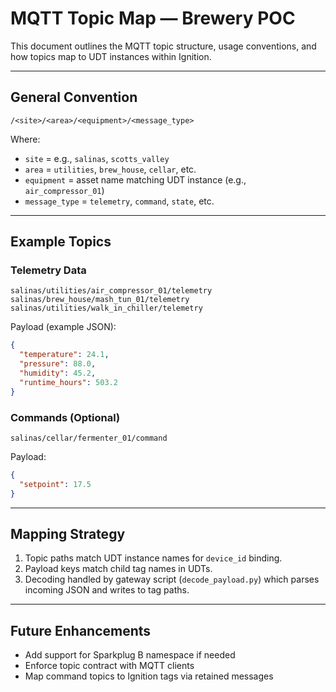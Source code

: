 # MQTT Topic Map — Brewery POC

This document outlines the MQTT topic structure, usage conventions, and how topics map to UDT instances within Ignition.

---

## General Convention
```
/<site>/<area>/<equipment>/<message_type>
```
Where:
- `site` = e.g., `salinas`, `scotts_valley`
- `area` = `utilities`, `brew_house`, `cellar`, etc.
- `equipment` = asset name matching UDT instance (e.g., `air_compressor_01`)
- `message_type` = `telemetry`, `command`, `state`, etc.

---

## Example Topics

### Telemetry Data
```
salinas/utilities/air_compressor_01/telemetry
salinas/brew_house/mash_tun_01/telemetry
salinas/utilities/walk_in_chiller/telemetry
```

Payload (example JSON):
```json
{
  "temperature": 24.1,
  "pressure": 88.0,
  "humidity": 45.2,
  "runtime_hours": 503.2
}
```

### Commands (Optional)
```
salinas/cellar/fermenter_01/command
```
Payload:
```json
{
  "setpoint": 17.5
}
```

---

## Mapping Strategy

1. Topic paths match UDT instance names for `device_id` binding.
2. Payload keys match child tag names in UDTs.
3. Decoding handled by gateway script (`decode_payload.py`) which parses incoming JSON and writes to tag paths.

---

## Future Enhancements
- Add support for Sparkplug B namespace if needed
- Enforce topic contract with MQTT clients
- Map command topics to Ignition tags via retained messages
